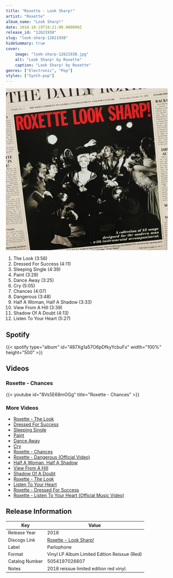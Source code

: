 ```yaml
---
title: "Roxette - Look Sharp!"
artist: "Roxette"
album_name: "Look Sharp!"
date: 2018-10-19T19:21:00.000000Z
release_id: "12621938"
slug: "look-sharp-12621938"
hideSummary: true
cover:
    image: "look-sharp-12621938.jpg"
    alt: "Look Sharp! by Roxette"
    caption: "Look Sharp! by Roxette"
genres: ["Electronic", "Pop"]
styles: ["Synth-pop"]
---
```


![Look Sharp! by Roxette](look-sharp-12621938.jpg)

<!-- section break -->

1. The Look (3:56)
2. Dressed For Success (4:11)
3. Sleeping Single (4:39)
4. Paint (3:29)
5. Dance Away (3:25)
6. Cry (5:05)
7. Chances (4:07)
8. Dangerous (3:48)
9. Half A Woman, Half A Shadow (3:33)
10. View From A Hill (3:39)
11. Shadow Of A Doubt (4:13)
12. Listen To Your Heart (5:27)

<!-- section break -->


## Spotify
{{< spotify type="album" id="487Xg1a57O6pDfkyYcbuFx" width="100%" height="500" >}}



## Videos
### Roxette - Chances
{{< youtube id="8Vs5E68mOGg" title="Roxette - Chances" >}}<br>

### More Videos

- [Roxette - The Look](https://www.youtube.com/watch?v=dzrPH89rtWY)
- [Dressed For Success](https://www.youtube.com/watch?v=Z9UZP5GvxoM)
- [Sleeping Single](https://www.youtube.com/watch?v=sMULAzlxEWc)
- [Paint](https://www.youtube.com/watch?v=Enrlkcf4o-k)
- [Dance Away](https://www.youtube.com/watch?v=NfTnkTCJ710)
- [Cry](https://www.youtube.com/watch?v=QLb1R4rNbtY)
- [Roxette - Chances](https://www.youtube.com/watch?v=4yd0z5ziIvw)
- [Roxette - Dangerous (Official Video)](https://www.youtube.com/watch?v=VFNRh26TPmM)
- [Half A Woman, Half A Shadow](https://www.youtube.com/watch?v=lCDdS03eeLo)
- [View From A Hill](https://www.youtube.com/watch?v=Kxj0Bn2JzNw)
- [Shadow Of A Doubt](https://www.youtube.com/watch?v=8ZNrSZuG4FM)
- [Roxette - The Look](https://www.youtube.com/watch?v=LlVI7ZNiFlI)
- [Listen To Your Heart](https://www.youtube.com/watch?v=3F3vjO8UY2E)
- [Roxette - Dressed For Success](https://www.youtube.com/watch?v=kkxj5xVLyj0)
- [Roxette - Listen To Your Heart (Official Music Video)](https://www.youtube.com/watch?v=yCC_b5WHLX0)


## Release Information
|  Key           | Value                                                |
| ---------------| ---------------------------------------------------- |
| Release Year   | 2018                                   |
| Discogs Link   | [Roxette - Look Sharp!](https://www.discogs.com/release/12621938-Roxette-Look-Sharp) |
| Label          | Parlophone |
| Format         | Vinyl LP Album Limited Edition Reissue (Red) |
| Catalog Number | 5054197026607 |
| Notes | 2018 reissue limited edition red vinyl. |